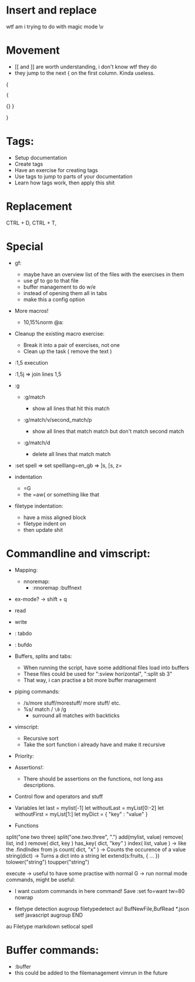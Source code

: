 # Insert and replace
wtf am i trying to do with magic mode \v

# Movement
* [[ and ]] are worth understanding, i don't know wtf they do
* they jump to the next { on the first column. Kinda useless.

{

    {
{}
    }

}

# Tags:
* Setup documentation
* Create tags
* Have an exercise for creating tags
* Use tags to jump to parts of your documentation
* Learn how tags work, then apply this shit

# Replacement
CTRL + D,
CTRL + T, 

# Special
* gf:
    * maybe have an overview list of the files with the exercises in them
    * use gf to go to that file
    * buffer management to do w/e
    * instead of opening them all in tabs
    * make this a config option

* More macros!
    * 10,15%norm @a:

* Cleanup the existing macro exercise:
    * Break it into a pair of exercises, not one
    * Clean up the task ( remove the text )

* :1,5 execution
* :1,5j => join lines 1,5

* :g
    * :g/match
        * show all lines that hit this match
    * :g/match/v/second_match/p
        * show all lines that match match but don't match second match

    * :g/match/d
        * delete all lines that match match
        
* :set spell => set spelllang=en_gb => ]s, [s, z=

* indentation
    * =G
    * the =aw{ or something like that

* filetype indentation:
    * have a miss aligned block
    * filetype indent on
    * then update shit

# Commandline and vimscript:
* Mapping:
    * nnoremap:
        * :nnoremap <Up> :buffnext

* ex-mode?  -> shift + q
* read
* write
* : tabdo
* : bufdo

* Buffers, splits and tabs:
    * When running the script, have some additional files load into buffers
    * These files could be used for ":sview horizontal", ":split sb 3"
    * That way, i can practise a bit more buffer management

* piping commands:
    * /s/more stuff/morestuff/ more stuff/ etc.
    * %s/ match / `\0` /g
        * surround all matches with backticks

* vimscript:
    * Recursive sort
    * Take the sort function i already have and make it recursive

* Priority:

* Assertions!:
    * There should be assertions on the functions, not long ass descriptions.

* Control flow and operators and stuff

* Variables
let last  = mylist[-1]
let withoutLast = myList[0:-2]
let withoutFirst = myList[1:]
let myDict = { "key" : "value" }

* Functions

split("one two three)
split("one.two.three", ".")
add(mylist, value)
remove( list, ind )
remove( dict, key )
has_key( dict, "key" )
index( list, value ) -> like the .findIndex from js
count( dict, "x" ) -> Counts the occurence of a value
string(dict) -> Turns a dict into a string
let extend(s:fruits, { ... })
tolower("string")
toupper("string")

execute -> useful to have some practise with
normal G -> run normal mode commands, might be useful:

* I want custom commands in here
command! Save :set fo=want tw=80 nowrap

* filetype detection
augroup filetypedetect
  au! BufNewFile,BufRead *.json setf javascript
augroup END

au Filetype markdown setlocal spell

# Buffer commands:
* :buffer
* this could be added to the filemanagement vimrun in the future
